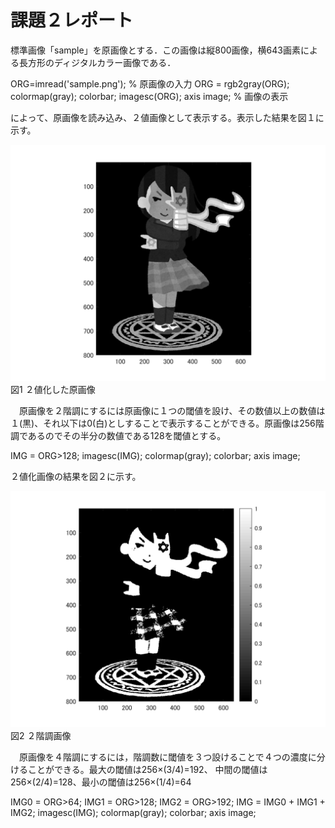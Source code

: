 # 課題２レポート

標準画像「sample」を原画像とする．この画像は縦800画像，横643画素による長方形のディジタルカラー画像である．

ORG=imread('sample.png'); % 原画像の入力
ORG = rgb2gray(ORG); colormap(gray); colorbar;
imagesc(ORG); axis image; % 画像の表示

によって、原画像を読み込み、２値画像として表示する。表示した結果を図１に示す。

![原画像](https://github.com/YusukeHosozawa/lecture_image_processing/blob/master/image/kadai2_1.png)  
図1 ２値化した原画像

　原画像を２階調にするには原画像に１つの閾値を設け、その数値以上の数値は１(黒)、それ以下は0(白)としすることで表示することができる。原画像は256階調であるのでその半分の数値である128を閾値とする。
 
IMG = ORG>128;
imagesc(IMG); colormap(gray); colorbar;  axis image;

２値化画像の結果を図２に示す。

![原画像](https://github.com/YusukeHosozawa/lecture_image_processing/blob/master/image/kadai2_2.png)  
図2 ２階調画像

　原画像を４階調にするには，階調数に閾値を３つ設けることで４つの濃度に分けることができる。最大の閾値は256×(3/4)=192、
中間の閾値は256×(2/4)=128、最小の閾値は256×(1/4)=64

IMG0 = ORG>64;
IMG1 = ORG>128;
IMG2 = ORG>192;
IMG = IMG0 + IMG1 + IMG2;
imagesc(IMG); colormap(gray); colorbar;  axis image;
